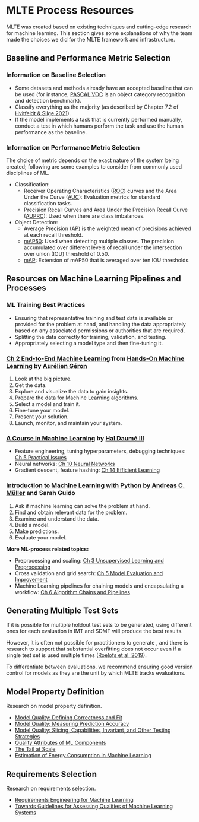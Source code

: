 # MLTE Process Resources
MLTE was created based on existing techniques and cutting-edge research for machine learning. This section gives some explanations of why the team made the choices we did for the MLTE framework and infrastructure.


## Baseline and Performance Metric Selection
### Information on Baseline Selection
* Some datasets and methods already have an accepted baseline that can be used (for instance, [PASCAL VOC](http://host.robots.ox.ac.uk/pascal/VOC/pubs/everingham10.pdf) is an object category recognition and detection benchmark).
* Classify everything as the majority (as described by Chapter 7.2 of [Hvitfeldt & Silge 2021](https://smltar.com/mlclassification.html#classnull)).
* If the model implements a task that is currently performed manually, conduct a test in which humans perform the task and use the human performance as the baseline.
  
### Information on Performance Metric Selection
The choice of metric depends on the exact nature of the system being created; following are some examples to consider from commonly used disciplines of ML.  

* Classification:
    * Receiver Operating Characteristics ([ROC](https://scikit-learn.org/stable/auto_examples/model_selection/plot_roc.html?highlight=roc)) curves and the Area Under the Curve ([AUC](https://scikit-learn.org/stable/modules/generated/sklearn.metrics.roc_auc_score.html#sklearn.metrics.roc_auc_score)): Evaluation metrics for standard classification tasks. 
    * Precision Recall Curves and Area Under the Precision Recall Curve ([AUPRC](https://scikit-learn.org/stable/modules/generated/sklearn.metrics.PrecisionRecallDisplay.html#sklearn.metrics.PrecisionRecallDisplay)): Used when there are class imbalances.
* Object Detection:
    * Average Precision ([AP](https://scikit-learn.org/stable/auto_examples/model_selection/plot_precision_recall.html?highlight=precision%20recall)) is the weighted mean of precisions achieved at each recall threshold.
    * [mAP50](https://arxiv.org/abs/2112.02814): Used when detecting multiple classes. The precision accumulated over different levels of recall under the intersection over union (IOU) threshold of 0.50. 
    * [mAP](https://arxiv.org/abs/2112.02814): Extension of mAP50 that is averaged over ten IOU thresholds.


## Resources on Machine Learning Pipelines and Processes
### ML Training Best Practices
* Ensuring that representative training and test data is available or provided for the problem at hand, and handling the data appropriately based on any associated permissions or authorities that are required.
* Splitting the data correctly for training, validation, and testing.
* Appropriately selecting a model type and then fine-tuning it. 
  
### [Ch 2 End-to-End Machine Learning](https://learning.oreilly.com/library/view/hands-on-machine-learning/9781098125967/ch02.html) from [Hands-On Machine Learning](https://learning.oreilly.com/library/view/hands-on-machine-learning/9781098125967/) by [Aurélien Géron](https://github.com/ageron)
1. Look at the big picture.
2. Get the data.
3. Explore and visualize the data to gain insights.
4. Prepare the data for Machine Learning algorithms.
5. Select a model and train it.
6. Fine-tune your model.
7. Present your solution.
8. Launch, monitor, and maintain your system.

### [A Course in Machine Learning](http://ciml.info) by [Hal Daumé III](http://hal3.name/)
- Feature engineering, tuning hyperparameters, debugging techniques: [Ch 5 Practical Issues](http://ciml.info/dl/v0_99/ciml-v0_99-ch05.pdf)
- Neural networks: [Ch 10 Neural Networks](http://ciml.info/dl/v0_99/ciml-v0_99-ch10.pdf)
- Gradient descent, feature hashing: [Ch 14 Efficient Learning](http://ciml.info/dl/v0_99/ciml-v0_99-ch14.pdf)

### [Introduction to Machine Learning with Python](https://www.oreilly.com/library/view/introduction-to-machine/9781449369880/) by [Andreas C. Müller](https://amueller.github.io) and Sarah Guido
1. Ask if machine learning can solve the problem at hand.
2. Find and obtain relevant data for the problem.
3. Examine and understand the data.
4. Build a model.
5. Make predictions.
6. Evaluate your model.  

**More ML-process related topics:**

* Preprocessing and scaling: [Ch 3 Unsupervised Learning and Preprocessing](https://learning.oreilly.com/library/view/introduction-to-machine/9781449369880/ch03.html#types-of-unsupervised-learning)
* Cross validation and grid search: [Ch 5 Model Evaluation and Improvement](https://learning.oreilly.com/library/view/introduction-to-machine/9781449369880/ch05.html)
* Machine Learning pipelines for chaining models and encapsulating a workflow: [Ch 6 Algorithm Chains and Pipelines](https://learning.oreilly.com/library/view/introduction-to-machine/9781449369880/ch06.html#algorithm-chains-and-pipelines)
  

## Generating Multiple Test Sets
If it is possible for multiple holdout test sets to be generated, using different ones for each evaluation in IMT and SDMT will produce the best results. 

However, it is often not possible for practitioners to generate , and there is research to support that substantial overfitting does not occur even if a single test set is used multiple times ([Roelofs et al. 2019](https://proceedings.neurips.cc/paper/2019/file/ee39e503b6bedf0c98c388b7e8589aca-Paper.pdf)). 

To differentiate between evaluations, we recommend ensuring good version control for models as they are the unit by which MLTE tracks evaluations.
    

## Model Property Definition
Research on model property definition.

- [Model Quality: Defining Correctness and Fit](https://ckaestne.medium.com/model-quality-defining-correctness-and-fit-a8361b857df)
- [Model Quality: Measuring Prediction Accuracy](https://ckaestne.medium.com/model-quality-measuring-prediction-accuracy-38826216ebcb)
- [Model Quality: Slicing, Capabilities, Invariant, and Other Testing Strategies](https://ckaestne.medium.com/model-quality-slicing-capabilities-invariants-and-other-testing-strategies-27e456027bd)
- [Quality Attributes of ML Components](https://ckaestne.medium.com/quality-drivers-in-architectures-for-ml-enabled-systems-836f21c44334)
- [The Tail at Scale](https://research.google/pubs/pub40801/)
- [Estimation of Energy Consumption in Machine Learning](https://www.sciencedirect.com/science/article/pii/S0743731518308773)
  

## Requirements Selection
Research on requirements selection.

- [Requirements Engineering for Machine Learning](https://arxiv.org/pdf/1908.04674.pdf)
- [Towards Guidelines for Assessing Qualities of Machine Learning Systems](https://arxiv.org/ftp/arxiv/papers/2008/2008.11007.pdf)